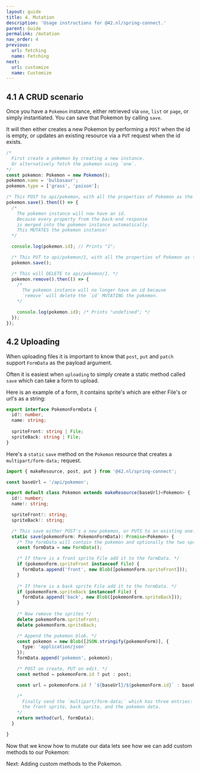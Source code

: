 ```yaml
---
layout: guide
title: 4. Mutation
description: 'Usage instructions for @42.nl/spring-connect.'
parent: Guide
permalink: /mutation
nav_order: 4
previous:
  url: fetching
  name: Fetching
next:
  url: customize
  name: Customize
---
```


## 4.1 A CRUD scenario

Once you have a `Pokemon` instance, either retrieved via `one`, `list`
or `page`, or simply instantiated. You can save that Pokemon by calling
`save`.

It will then either creates a new Pokemon by performing a `POST` when the id is
empty, or updates an existing resource via a `PUT` request when the
id exists.

```ts
/* 
  First create a pokemon by creating a new instance. 
  Or alternatively fetch the pokemon using `one`.
*/
const pokemon: Pokemon = new Pokemon();
pokemon.name = 'bulbasaur';
pokemon.type = ['grass', 'poison'];

/* This POST to api/pokemon, with all the properties of Pokemon as the body. */
pokemon.save().then(() => {
  /* 
    The pokemon instance will now have an id.
    Because every property from the back-end response
    is merged into the pokemon instance automatically.
    This MUTATES the pokemon instance!
  */

  console.log(pokemon.id); // Prints "1";

  /* This PUT to api/pokemon/1, with all the properties of Pokemon as the body. */
  pokemon.save();

  /* This will DELETE to api/pokemon/1. */
  pokemon.remove().then(() => {
    /* 
      The pokemon instance will no longer have an id because
      `remove` will delete the `id` MUTATING the pokemon.
    */

    console.log(pokemon.id); /* Prints "undefined"; */
  });
});
```

## 4.2 Uploading

When uploading files it is important to know that `post`, `put` and
`patch` support `FormData` as the payload argument.

Often it is easiest when `uploading` to simply create a static 
method called `save` which can take a form to upload.

Here is an example of a form, it contains sprite's which are
either File's or url's as a string:

```ts
export interface PokemonFormData {
  id?: number,
  name: string;
 
  spriteFront: string | File;
  spriteBack: string | File;
}
```

Here's a `static` `save` method on the `Pokemon` resource that
creates a `multipart/form-data;` request.

```ts
import { makeResource, post, put } from '@42.nl/spring-connect';

const baseUrl = '/api/pokemon';

export default class Pokemon extends makeResource(baseUrl)<Pokemon> {
  id!: number;
  name!: string;

  spriteFront!: string;
  spriteBack!: string;

  /* This save either POST's a new pokemon, or PUTS to an existing one. */
  static save(pokemonForm: PokemonFormData): Promise<Pokemon> {
    /* The formData will contain the pokemon and optionally the two sprites. */
    const formData = new FormData();

    /* If there is a front sprite File add it to the formData. */
    if (pokemonForm.spriteFront instanceof File) {
      formData.append('front', new Blob([pokemonForm.spriteFront]));
    }
  
    /* If there is a back sprite File add it to the formData. */
    if (pokemonForm.spriteBack instanceof File) {
      formData.append('back', new Blob([pokemonForm.spriteBack]));
    }
    
    /* Now remove the sprites */
    delete pokemonForm.spriteFront;
    delete pokemonForm.spriteBack;

    /* Append the pokemon blob. */
    const pokemon = new Blob([JSON.stringify(pokemonForm)], {
      type: 'application/json'
    });
    formData.append('pokemon', pokemon);

    /* POST on create, PUT on edit. */
    const method = pokemonForm.id ? put : post;

    const url = pokemonForm.id ? `${baseUrl}/${pokemonForm.id}` : baseUrl;

    /* 
      Finally send the `multipart/form-data;` which has three entries:
      the front sprite, back sprite, and the pokemon data.
    */
    return method(url, formData);
  }

}
```

Now that we know how to mutate our data lets see how we can add custom
methods to our Pokemon:

Next: Adding custom methods to the Pokemon.